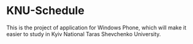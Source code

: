 # KNU-Schedule
This is the project of application for Windows Phone, which will make it easier to study in Kyiv National Taras Shevchenko University.
